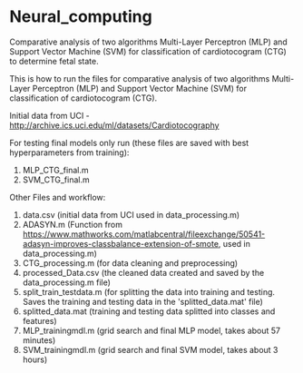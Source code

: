 # Neural_computing
Comparative analysis of two algorithms Multi-Layer Perceptron (MLP) and Support Vector Machine (SVM) for classification of cardiotocogram (CTG) to determine fetal state.

This is how to run the files for comparative analysis of two algorithms Multi-Layer Perceptron
(MLP) and Support Vector Machine (SVM) for classification of cardiotocogram (CTG).

Initial data from UCI - http://archive.ics.uci.edu/ml/datasets/Cardiotocography

For testing final models only run (these files are saved with best hyperparameters from
training):
1. MLP_CTG_final.m
2. SVM_CTG_final.m

Other Files and workflow:
1. data.csv (initial data from UCI used in data_processing.m)
2. ADASYN.m (Function from
https://www.mathworks.com/matlabcentral/fileexchange/50541-adasyn-improves-classbalance-extension-of-smote, used in data_processing.m)
3. CTG_processing.m (for data cleaning and preprocessing)
4. processed_Data.csv (the cleaned data created and saved by the data_processing.m file)
5. split_train_testdata.m (for splitting the data into training and testing. Saves the training
and testing data in the 'splitted_data.mat' file)
6. splitted_data.mat (training and testing data splitted into classes and features)
7. MLP_trainingmdl.m (grid search and final MLP model, takes about 57 minutes)
5. SVM_trainingmdl.m (grid search and final SVM model, takes about 3 hours)

